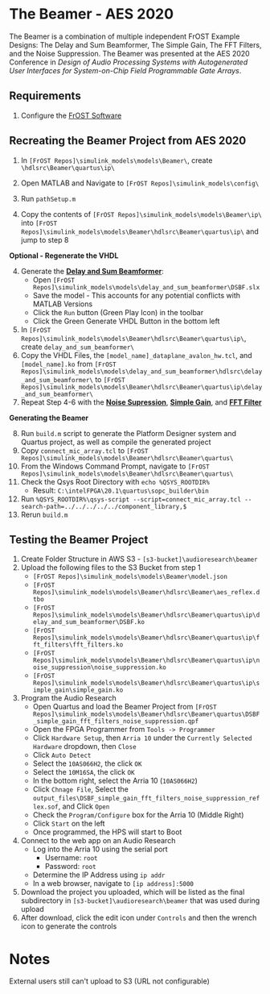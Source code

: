 # The Beamer - AES 2020
The Beamer is a combination of multiple independent FrOST Example Designs: The Delay and Sum Beamformer, The Simple Gain, The FFT Filters, and the Noise Suppression. The Beamer was presented at the AES 2020 Conference in *Design of Audio Processing Systems with Autogenerated User Interfaces for System-on-Chip Field Programmable Gate Arrays*.

## Requirements
1. Configure the [FrOST Software](https://github.com/fpga-open-speech-tools/docs/blob/master/getting_started.md)

## Recreating the Beamer Project from AES 2020
1. In `[FrOST Repos]\simulink_models\models\Beamer\`, create `\hdlsrc\Beamer\quartus\ip\`
2. Open MATLAB and Navigate to `[FrOST Repos]\simulink_models\config\`   
3. Run `pathSetup.m`  

4. Copy the contents of `[FrOST Repos]\simulink_models\models\Beamer\ip\` into `[FrOST Repos]\simulink_models\models\Beamer\hdlsrc\Beamer\quartus\ip\` and jump to step 8

**Optional - Regenerate the VHDL**  

4. Generate the [**Delay and Sum Beamformer**](https://github.com/fpga-open-speech-tools/simulink_models/tree/dev/models/delay_and_sum_beamformer):
    - Open `[FrOST Repos]\simulink_models\models\delay_and_sum_beamformer\DSBF.slx`
    - Save the model - This accounts for any potential conflicts with MATLAB Versions
    - Click the `Run` button (Green Play Icon) in the toolbar
    - Click the Green Generate VHDL Button in the bottom left
5. In `[FrOST Repos]\simulink_models\models\Beamer\hdlsrc\Beamer\quartus\ip\`, create `delay_and_sum_beamformer\`
6. Copy the VHDL Files, the `[model_name]_dataplane_avalon_hw.tcl`, and `[model_name].ko` from `[FrOST Repos]\simulink_models\models\delay_and_sum_beamformer\hdlsrc\delay_and_sum_beamformer\` to `[FrOST Repos]\simulink_models\models\Beamer\hdlsrc\Beamer\quartus\ip\delay_and_sum_beamformer\`
7. Repeat Step 4-6 with the [**Noise Supression**](https://github.com/fpga-open-speech-tools/simulink_models/tree/dev/models/noise_suppression), [**Simple Gain**](https://github.com/fpga-open-speech-tools/simulink_models/tree/dev/models/simple_gain/), and [**FFT Filter**](https://github.com/fpga-open-speech-tools/simulink_models/tree/dev/models/fft_filters/)     

**Generating the Beamer**  

8. Run `build.m` script to generate the Platform Designer system and Quartus project, as well as compile the generated project
9. Copy `connect_mic_array.tcl` to `[FrOST Repos]\simulink_models\models\Beamer\hdlsrc\Beamer\quartus\`
10. From the Windows Command Prompt, navigate to `[FrOST Repos]\simulink_models\models\Beamer\hdlsrc\Beamer\quartus\`
11. Check the Qsys Root Directory with `echo %QSYS_ROOTDIR%`
    - Result: `C:\intelFPGA\20.1\quartus\sopc_builder\bin`
12. Run `%QSYS_ROOTDIR%\qsys-script --script=connect_mic_array.tcl --search-path=../../../../../component_library,$`
13. Rerun `build.m`


## Testing the Beamer Project
1. Create Folder Structure in AWS S3 -  `[s3-bucket]\audioresearch\beamer`
2. Upload the following files to the S3 Bucket from step 1
    - `[FrOST Repos]\simulink_models\models\Beamer\model.json`
    - `[FrOST Repos]\simulink_models\models\Beamer\hdlsrc\Beamer\aes_reflex.dtbo`
    - `[FrOST Repos]\simulink_models\models\Beamer\hdlsrc\Beamer\quartus\ip\delay_and_sum_beamformer\DSBF.ko`
    - `[FrOST Repos]\simulink_models\models\Beamer\hdlsrc\Beamer\quartus\ip\fft_filters\fft_filters.ko`
    - `[FrOST Repos]\simulink_models\models\Beamer\hdlsrc\Beamer\quartus\ip\noise_suppression\noise_suppression.ko`
    - `[FrOST Repos]\simulink_models\models\Beamer\hdlsrc\Beamer\quartus\ip\simple_gain\simple_gain.ko`
3. Program the Audio Research
    - Open Quartus and load the Beamer Project from `[FrOST Repos]\simulink_models\models\Beamer\hdlsrc\Beamer\quartus\DSBF_simple_gain_fft_filters_noise_suppression.qpf`
    - Open the FPGA Programmer from `Tools -> Programmer`
    - Click `Hardware Setup`, then `Arria 10` under the `Currently Selected Hardware` dropdown, then `Close`
    - Click `Auto Detect`
    - Select the `10AS066H2`, the click `OK`
    - Select the `10M16SA`, the click `OK`
    - In the bottom right, select the Arria 10 (`10AS066H2`)
    - Click `Chnage File`, Select the `output_files\DSBF_simple_gain_fft_filters_noise_suppression_reflex.sof`, and Click `Open`
    - Check the `Program/Configure` box for the Arria 10 (Middle Right)
    - Click `Start` on the left
    - Once programmed, the HPS will start to Boot
4. Connect to the web app on an Audio Research 
    - Log into the Arria 10 using the serial port 
        - Username: `root`
        - Password: `root`
    - Determine the IP Address using `ip addr`
    - In a web browser, navigate to `[ip address]:5000`
5. Download the project you uploaded, which will be listed as the final subdirectory in `[s3-bucket]\audioresearch\beamer` that was used during upload
6. After download, click the edit icon under `Controls` and then the wrench icon to generate the controls

# Notes
External users still can't upload to S3 (URL not configurable)  
